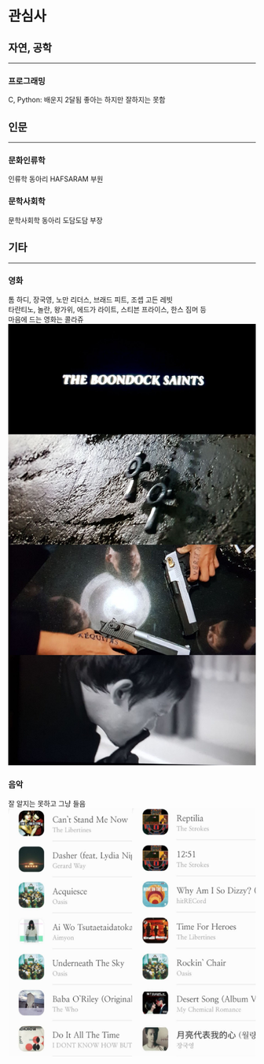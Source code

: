 # 관심사
## 자연, 공학
---
### 프로그래밍
C, Python: 배운지 2달됨 좋아는 하지만 잘하지는 못함  
## 인문
---
### 문화인류학
인류학 동아리 HAFSARAM 부원
### 문학사회학
문학사회학 동아리 도담도담 부장

## 기타
---
### 영화
톰 하디, 장국영, 노만 리더스, 브래드 피트, 조셉 고든 레빗  
타란티노, 놀란, 왕가위, 에드가 라이트, 스티븐 프라이스, 한스 짐머 등  
마음에 드는 영화는 콜라쥬  
![분닥세인트](/assets/images/20210211_223702.jpg)  
### 음악
잘 알지는 못하고 그냥 들음  
![자주듣는곡](/assets/images/20210513_104123.jpg)
